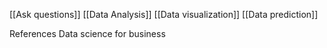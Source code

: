 [[Ask questions]]
[[Data Analysis]]
[[Data visualization]]
[[Data prediction]]

References
Data science for business